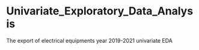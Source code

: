 # Univariate_Exploratory_Data_Analysis
The export of electrical equipments year 2019-2021 univariate EDA 
